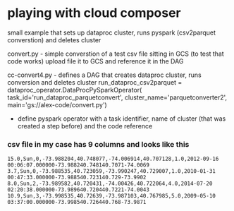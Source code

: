 # playing with cloud composer
small example that sets up dataproc cluster, runs pyspark (csv2parquet converstion) and deletes cluster

convert.py - simple converstion of a test csv file sitting in GCS (to test that code works) 
upload file it to GCS and reference it in the DAG


cc-convert4.py - defines a DAG that creates dataproc cluster, runs conversion and deletes cluster
    run_dataproc_csv2parquet = dataproc_operator.DataProcPySparkOperator(
      task_id='run_dataproc_parquetconvert',
      cluster_name='parquetconverter2',
      main='gs://alex-code/convert.py')

- define pyspark operator with a task identifier, name of cluster (that was created a step before) and the code reference


### csv file in my case has 9 columns and looks like this

    15.0,Sun,0,-73.988204,40.748077,-74.006914,40.707128,1.0,2012-09-16 00:06:07.000000-73.988240.748140.7071-74.0069
    3.7,Sun,0,-73.988535,40.723059,-73.990247,40.729007,1.0,2010-01-31 00:47:33.000000-73.988540.723140.729-73.9902
    8.0,Sun,2,-73.989582,40.720431,-74.00426,40.722064,4.0,2014-07-20 02:20:38.000000-73.989640.720440.7221-74.0043
    10.9,Sun,3,-73.998535,40.72639,-73.987103,40.767985,5.0,2009-05-10 03:37:00.000000-73.998540.726440.768-73.9871

